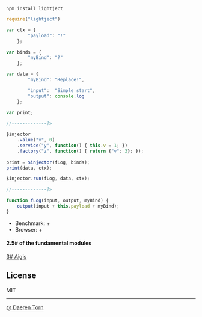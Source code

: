 `npm install lightject`


```js
require("lightject")

var ctx = {
        "payload": "!"
    };

var binds = {
        "myBind": "?"
    };

var data = {
        "myBind": "Replace!",

        "input":  "Simple start",
        "output": console.log
    };

var print;

//-------------]>

$injector
    .value("x", 0)
    .service("y", function() { this.v = 1; })
    .factory("z", function() { return {"v": 3}; });
	
print = $injector(fLog, binds);
print(data, ctx);

$injector.run(fLog, data, ctx);

//-------------]>

function fLog(input, output, myBind) {
    output(input + this.payload + myBind);
}
```

* Benchmark: +
* Browser: +


#### 2.5# of the fundamental modules
[3# Aigis][2]

## License

MIT

----------------------------------
[@ Daeren Torn][1]


[1]: http://666.io
[2]: https://www.npmjs.com/package/aigis
